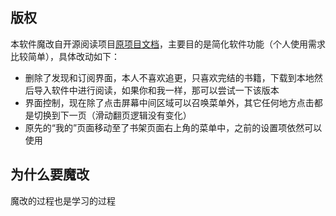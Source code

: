 ## 版权
本软件魔改自开源阅读项目[原项目文档](./README_ORIGIN.md)，主要目的是简化软件功能（个人使用需求比较简单），具体改动如下：
+ 删除了发现和订阅界面，本人不喜欢追更，只喜欢完结的书籍，下载到本地然后导入软件中进行阅读，如果你和我一样，那可以尝试一下该版本
+ 界面控制，现在除了点击屏幕中间区域可以召唤菜单外，其它任何地方点击都是切换到下一页（滑动翻页逻辑没有变化）
+ 原先的“我的”页面移动至了书架页面右上角的菜单中，之前的设置项依然可以使用

## 为什么要魔改
魔改的过程也是学习的过程

